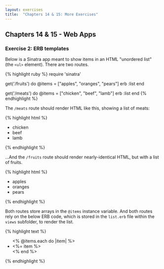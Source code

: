 ```yaml
---
layout: exercises
title:  "Chapters 14 & 15: More Exercises"
---
```


## Chapters 14 & 15 - Web Apps

### Exercise 2: ERB templates

Below is a Sinatra app meant to show items in an HTML "unordered list" (the `<ul>` element). There are two routes.

{% highlight ruby %}
require 'sinatra'

get('/fruits') do
  @items = ["apples", "oranges", "pears"]
  erb :list
end

get('/meats') do
  @items = ["chicken", "beef", "lamb"]
  erb :list
end
{% endhighlight %}

The `/meats` route should render HTML like this, showing a list of meats:

{% highlight html %}
<!DOCTYPE html>
<html>
  <head>
  </head>
  <body>
    <ul>
        <li>chicken</li>
        <li>beef</li>
        <li>lamb</li>
    </ul>
  </body>
</html>
{% endhighlight %}

...And the `/fruits` route should render nearly-identical HTML, but with a list of fruits.

{% highlight html %}
<!DOCTYPE html>
<html>
  <head>
  </head>
  <body>
    <ul>
        <li>apples</li>
        <li>oranges</li>
        <li>pears</li>
    </ul>
  </body>
</html>
{% endhighlight %}

Both routes store arrays in the `@items` instance variable. And both routes rely on the below ERB code, which is stored in the `list.erb` file within the `views` subfolder, to render the list.

{% highlight text %}
<!DOCTYPE html>
<html>
  <head>
  </head>
  <body>
    <ul>
      <% @items.each do |item| %>
        <li><%= item %></li>
      <% end %>
    </ul>
  </body>
</html>
{% endhighlight %}
